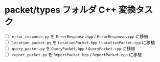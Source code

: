 # packet/types フォルダ C++ 変換タスク

- [ ] `error_response.py` を `ErrorResponse.hpp` / `ErrorResponse.cpp` に移植
- [ ] `location_packet.py` を `LocationPacket.hpp` / `LocationPacket.cpp` に移植
- [ ] `query_packet.py` を `QueryPacket.hpp` / `QueryPacket.cpp` に移植
- [ ] `report_packet.py` を `ReportPacket.hpp` / `ReportPacket.cpp` に移植
